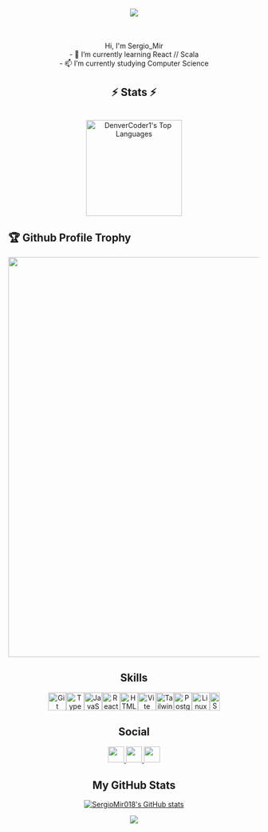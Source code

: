 <h1 align="center">
  <a href="https://git.io/typing-svg">
    <img src="https://readme-typing-svg.herokuapp.com/?lines=Hello,+World!+👋;I+am+Sergio+Mir...;Nice+to+meet+you!;I+love+coding!+💻&center=true&size=30">
  </a>
</h1>

</h5>
<br>
<p align="center">
  Hi, I'm Sergio_Mir
  <br>
  - 🌱 I’m currently learning React // Scala
  <br>
  - 📫 I’m currently studying Computer Science
  <br>
</p>

<h2 align="center">⚡ Stats ⚡</h2>
  </div>
  <br>
<div align="center">
<a href="https://github.com/drewdev02/github-readme-stats"><img alt="DenverCoder1's Top Languages" src="https://github-readme-stats.vercel.app/api/top-langs/?username=SergioMir018&langs_count=8&layout=compact&theme=react&hide_border=true&bg_color=1F222E&title_color=F85D7F&icon_color=F8D866&hide=Jupyter%20Notebook" height="192px"/></a>
</div>

<h2>🏆 Github Profile Trophy</h2></a>
<div align="center">
  <a href="https://github.com/ryo-ma/github-profile-trophy">
  <img width=800 src="https://github-profile-trophy.vercel.app/?username=SergioMir018&column=8&theme=onedark&no-frame=true"/>
</a>
</div>
<h2 align="center">Skills</h2>
<p align="center">
<a href="https://git-scm.com/" target="_blank" rel="noreferrer"><img src="https://raw.githubusercontent.com/danielcranney/readme-generator/main/public/icons/skills/git-colored.svg" width="36" height="36" alt="Git" /></a><a href="https://www.typescriptlang.org/" target="_blank" rel="noreferrer"><img src="https://raw.githubusercontent.com/danielcranney/readme-generator/main/public/icons/skills/typescript-colored.svg" width="36" height="36" alt="TypeScript" /></a><a href="https://developer.mozilla.org/en-US/docs/Web/JavaScript" target="_blank" rel="noreferrer"><img src="https://raw.githubusercontent.com/danielcranney/readme-generator/main/public/icons/skills/javascript-colored.svg" width="36" height="36" alt="JavaScript" /></a><a href="https://reactjs.org/" target="_blank" rel="noreferrer"><img src="https://raw.githubusercontent.com/danielcranney/readme-generator/main/public/icons/skills/react-colored.svg" width="36" height="36" alt="React" /></a><a href="https://developer.mozilla.org/en-US/docs/Glossary/HTML5" target="_blank" rel="noreferrer"><img src="https://raw.githubusercontent.com/danielcranney/readme-generator/main/public/icons/skills/html5-colored.svg" width="36" height="36" alt="HTML5" /></a><a href="https://vitejs.dev/" target="_blank" rel="noreferrer"><img src="https://raw.githubusercontent.com/danielcranney/readme-generator/main/public/icons/skills/vite-colored.svg" width="36" height="36" alt="Vite" /></a><a href="https://tailwindcss.com/" target="_blank" rel="noreferrer"><img src="https://raw.githubusercontent.com/danielcranney/readme-generator/main/public/icons/skills/tailwindcss-colored.svg" width="36" height="36" alt="TailwindCSS" /></a><a href="https://www.postgresql.org/" target="_blank" rel="noreferrer"><img src="https://raw.githubusercontent.com/danielcranney/readme-generator/main/public/icons/skills/postgresql-colored.svg" width="36" height="36" alt="PostgreSQL" /></a><a href="https://www.linux.org" target="_blank" rel="noreferrer"><img src="https://raw.githubusercontent.com/danielcranney/readme-generator/main/public/icons/skills/linux-colored.svg" width="36" height="36" alt="Linux" /></a><a href="https://scala-lang.org" target="_blank" rel="noreferrer"><img src="https://scala-lang.org/resources/img/frontpage/scala-spiral.png" width="20" height="36" alt="Scala" /></a>
</p>
<h2 align="center">Social</h2>
<p align="center">
                      <a href="https://www.github.com/SergioMir018" target="_blank" rel="noreferrer">
                    <picture>
                    <source media="(prefers-color-scheme: dark)" srcset="https://raw.githubusercontent.com/danielcranney/readme-generator/main/public/icons/socials/github-dark.svg" />
                    <source media="(prefers-color-scheme: light)" srcset="https://raw.githubusercontent.com/danielcranney/readme-generator/main/public/icons/socials/github.svg" />
                    <img src="https://raw.githubusercontent.com/danielcranney/readme-generator/main/public/icons/socials/github.svg" width="32" height="32" />
                    </picture>
                    </a>
                      <a href="https://www.linkedin.com/in/sergio-mir/" target="_blank" rel="noreferrer">
                    <picture>
                    <source media="(prefers-color-scheme: dark)" srcset="https://raw.githubusercontent.com/danielcranney/readme-generator/main/public/icons/socials/linkedin-dark.svg" />
                    <source media="(prefers-color-scheme: light)" srcset="https://raw.githubusercontent.com/danielcranney/readme-generator/main/public/icons/socials/linkedin.svg" />
                    <img src="https://raw.githubusercontent.com/danielcranney/readme-generator/main/public/icons/socials/linkedin.svg" width="32" height="32" />
                    </picture>
                    </a>
                      <a href="https://www.x.com/sergio_mir18" target="_blank" rel="noreferrer">
                    <picture>
                    <source media="(prefers-color-scheme: dark)" srcset="https://raw.githubusercontent.com/danielcranney/readme-generator/main/public/icons/socials/twitter-dark.svg" />
                    <source media="(prefers-color-scheme: light)" srcset="https://raw.githubusercontent.com/danielcranney/readme-generator/main/public/icons/socials/twitter.svg" />
                    <img src="https://raw.githubusercontent.com/danielcranney/readme-generator/main/public/icons/socials/twitter.svg" width="32" height="32" />
                    </picture>
                    </a>
</p>
                    <h2 align="center">My GitHub Stats</h2>
                    <p align="center">
                       <a
                      href="http://www.github.com/SergioMir018">
                        <img src="https://github-readme-stats.vercel.app/api?username=SergioMir018&show_icons=true&hide=stars,prs,issues,&count_private=true&title_color=6366f1&text_color=ffffff&icon_color=ef4444&bg_color=1c1917&hide_border=true&show_icons=true" alt="SergioMir018's GitHub stats" />
                      </a>
                    </p>
                    <p align="center">
                      <a
                      href="http://www.github.com/SergioMir018">
                        <img
                  src="https://github-readme-streak-stats.herokuapp.com/?user=SergioMir018&stroke=ffffff&background=1c1917&ring=6366f1&fire=6366f1&currStreakNum=ffffff&currStreakLabel=6366f1&sideNums=ffffff&sideLabels=ffffff&dates=ffffff&hide_border=true" />
                      </a>
                      </p>
                    
                    
